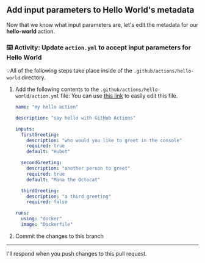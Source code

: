 ## Add input parameters to Hello World's metadata

Now that we know what input parameters are, let's edit the metadata for our **hello-world** action.

### :keyboard: Activity: Update `action.yml` to accept input parameters for Hello World

💡All of the following steps take place inside of the `.github/actions/hello-world` directory.

1. Add the following contents to the `.github/actions/hello-world/action.yml` file:
   You can use [this link]({{quicklink}}) to easily edit this file.

   ```yaml
   name: "my hello action"

   description: "say hello with GitHub Actions"

   inputs:
     firstGreeting:
       description: "who would you like to greet in the console"
       required: true
       default: "Hubot"

     secondGreeting:
       description: "another person to greet"
       required: true
       default: "Mona the Octocat"

     thirdGreeting:
       description: "a third greeting"
       required: false

   runs:
     using: "docker"
     image: "Dockerfile"
   ```

1. Commit the changes to this branch

---

I'll respond when you push changes to this pull request.
